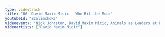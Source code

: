 ```yaml
---
type: videotrack
title: "06. David Maxim Micic - Who Bit the Moon"
youtubeId: "ZzolimckoRU"
videoevents: "Nick Johnston, David Maxim Micic, Animals as Leaders at Patronaat"
videoartists: ["David Maxim Micic"]
---
```

